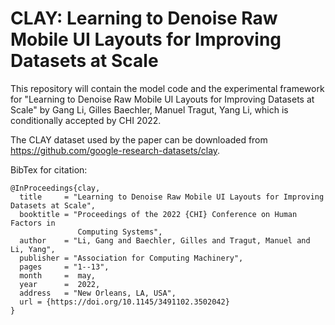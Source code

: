 # CLAY: Learning to Denoise Raw Mobile UI Layouts for Improving Datasets at Scale
This repository will contain the model code and the experimental framework for "Learning to Denoise Raw Mobile UI Layouts for Improving Datasets at Scale" by Gang Li, Gilles Baechler, Manuel Tragut, Yang Li, which is conditionally accepted by CHI 2022.

The CLAY dataset used by the paper can be downloaded from https://github.com/google-research-datasets/clay.

BibTex for citation:

```
@InProceedings{clay,
  title     = "Learning to Denoise Raw Mobile UI Layouts for Improving Datasets at Scale",
  booktitle = "Proceedings of the 2022 {CHI} Conference on Human Factors in
               Computing Systems",
  author    = "Li, Gang and Baechler, Gilles and Tragut, Manuel and Li, Yang",
  publisher = "Association for Computing Machinery",
  pages     = "1--13",
  month     =  may,
  year      =  2022,
  address   = "New Orleans, LA, USA",
  url = {https://doi.org/10.1145/3491102.3502042}
}
```

